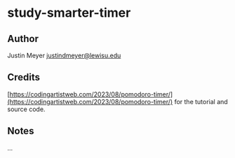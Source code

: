 # study-smarter-timer

## Author
Justin Meyer [justindmeyer@lewisu.edu](mailto:justindmeyer@lewisu.edu)

## Credits
[https://codingartistweb.com/2023/08/pomodoro-timer/](https://codingartistweb.com/2023/08/pomodoro-timer/) for the tutorial and source code. 

## Notes
...